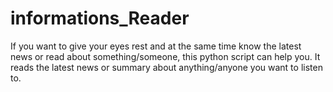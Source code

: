 # informations_Reader
If you want to give your eyes rest and at the same time know the latest news or read about something/someone, this python script can help you.
It reads the latest news or summary about anything/anyone you want to listen to.
